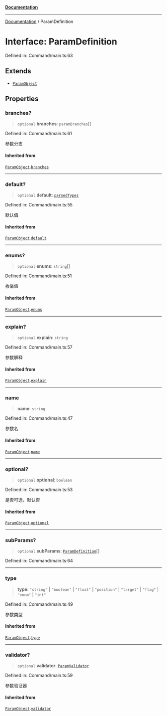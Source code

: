 [**Documentation**](../README.md)

***

[Documentation](../globals.md) / ParamDefinition

# Interface: ParamDefinition

Defined in: Command/main.ts:63

## Extends

- [`ParamObject`](ParamObject.md)

## Properties

### branches?

> `optional` **branches**: `paramBranches`[]

Defined in: Command/main.ts:61

参数分支

#### Inherited from

[`ParamObject`](ParamObject.md).[`branches`](ParamObject.md#branches)

***

### default?

> `optional` **default**: [`parsedTypes`](../type-aliases/parsedTypes.md)

Defined in: Command/main.ts:55

默认值

#### Inherited from

[`ParamObject`](ParamObject.md).[`default`](ParamObject.md#default)

***

### enums?

> `optional` **enums**: `string`[]

Defined in: Command/main.ts:51

枚举值

#### Inherited from

[`ParamObject`](ParamObject.md).[`enums`](ParamObject.md#enums)

***

### explain?

> `optional` **explain**: `string`

Defined in: Command/main.ts:57

参数解释

#### Inherited from

[`ParamObject`](ParamObject.md).[`explain`](ParamObject.md#explain)

***

### name

> **name**: `string`

Defined in: Command/main.ts:47

参数名

#### Inherited from

[`ParamObject`](ParamObject.md).[`name`](ParamObject.md#name)

***

### optional?

> `optional` **optional**: `boolean`

Defined in: Command/main.ts:53

是否可选，默认否

#### Inherited from

[`ParamObject`](ParamObject.md).[`optional`](ParamObject.md#optional)

***

### subParams?

> `optional` **subParams**: [`ParamDefinition`](ParamDefinition.md)[]

Defined in: Command/main.ts:64

***

### type

> **type**: `"string"` \| `"boolean"` \| `"float"` \| `"position"` \| `"target"` \| `"flag"` \| `"enum"` \| `"int"`

Defined in: Command/main.ts:49

参数类型

#### Inherited from

[`ParamObject`](ParamObject.md).[`type`](ParamObject.md#type)

***

### validator?

> `optional` **validator**: [`ParamValidator`](ParamValidator.md)

Defined in: Command/main.ts:59

参数验证器

#### Inherited from

[`ParamObject`](ParamObject.md).[`validator`](ParamObject.md#validator)
